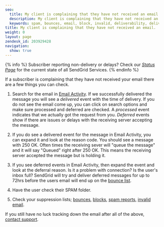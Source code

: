 ```yaml
---
seo:
  title: My client is complaining that they have not received an email.
  description: My client is complaining that they have not received an email.
  keywords: spam, bounces, email, block, invalid, deliverability, delivery
title: My client is complaining that they have not received an email.
weight: 0
layout: page
zendesk_id: 203929428
navigation:
  show: true
---
```


{% info %} Subscriber reporting non-delivery or delays? Check our _[Status Page](http://status.sendgrid.com/)_ for the current state of all SendGrid Services. {% endinfo %}

If a subscriber is complaining that they have not received your email there are a few things you can check. 

1. Search for the email in [Email Activity](https://app.sendgrid.com/email_activity?). If we successfully delivered the message you will see a _delivered_ event with the time of delivery. If you do not see the email come up, you can click on search options and make sure processed and deferred are checked. A _processed_ event indicates that we actually got the request from you. _Deferred_ events show if there are issues or delays with the receiving server accepting the message. 

2. If you do see a delivered event for the message in Email Activity, you can expand it and look at the reason code. You should see a message with 250 OK. Often times the receiving sever will "queue the message" and it will say "Queued" right after 250 OK. This means the receiving server accepted the message but is holding it. 

3. If you see deferred events in Email Activity, then expand the event and look at the deferral reason. Is it a problem with connection? Is the user's inbox full? SendGrid will try and deliver deferred messages for up to 72hrs before the users email will end up on the [bounce list]({{root_url}}/User_Guide/Suppressions/bounces.html).

4. Have the user check their SPAM folder. 

5. Check your suppression lists; [bounces]({{root_url}}/User_Guide/Suppressions/bounces.html), [blocks]({{root_url}}/User_Guide/Suppressions/blocks.html), [spam reports]({{root_url}}/User_Guide/Suppressions/spam_reports.html), [invalid email]({{root_url}}/User_Guide/Suppressions/invalid_emails.html). 

If you still have no luck tracking down the email after all of the above, [contact support](http://support.sendgrid.com/hc/en-us). 
